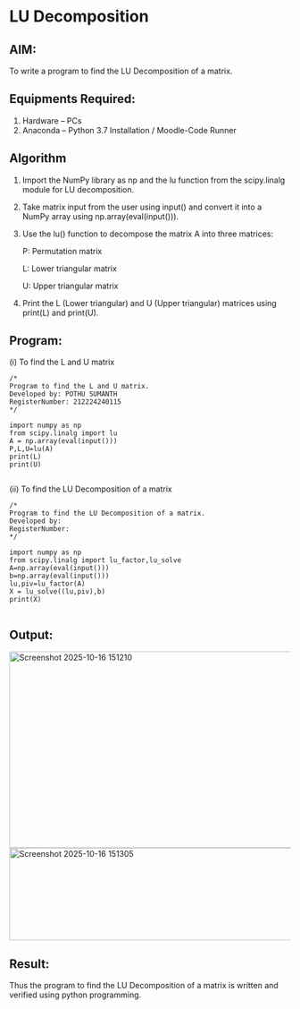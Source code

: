 # LU Decomposition 

## AIM:
To write a program to find the LU Decomposition of a matrix.

## Equipments Required:
1. Hardware – PCs
2. Anaconda – Python 3.7 Installation / Moodle-Code Runner

## Algorithm
1. Import the NumPy library as np and the lu function from the scipy.linalg module for LU decomposition.
2. Take matrix input from the user using input() and convert it into a NumPy array using np.array(eval(input())).
3. Use the lu() function to decompose the matrix A into three matrices:

    P: Permutation matrix

    L: Lower triangular matrix

    U: Upper triangular matrix
4. Print the L (Lower triangular) and U (Upper triangular) matrices using print(L) and print(U).

## Program:
(i) To find the L and U matrix
```
/*
Program to find the L and U matrix.
Developed by: POTHU SUMANTH
RegisterNumber: 212224240115
*/
```
    import numpy as np
    from scipy.linalg import lu
    A = np.array(eval(input()))
    P,L,U=lu(A)
    print(L)
    print(U)
```
```
(ii) To find the LU Decomposition of a matrix
```
/*
Program to find the LU Decomposition of a matrix.
Developed by: 
RegisterNumber: 
*/
```
    import numpy as np
    from scipy.linalg import lu_factor,lu_solve
    A=np.array(eval(input()))
    b=np.array(eval(input()))
    lu,piv=lu_factor(A)
    X = lu_solve((lu,piv),b)
    print(X)
```
```

## Output:

<img width="1060" height="351" alt="Screenshot 2025-10-16 151210" src="https://github.com/user-attachments/assets/01f4afd6-73f2-435a-98cb-88beca1fdb49" />

<img width="779" height="165" alt="Screenshot 2025-10-16 151305" src="https://github.com/user-attachments/assets/253d940d-b79b-4089-bd00-370363e77fea" />

## Result:
Thus the program to find the LU Decomposition of a matrix is written and verified using python programming.

